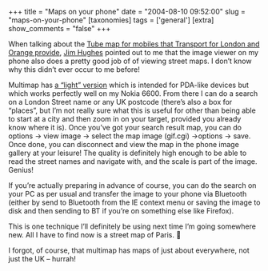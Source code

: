 +++
title = "Maps on your phone"
date = "2004-08-10 09:52:00"
slug = "maps-on-your-phone"
[taxonomies]
tags = ['general']
[extra]
show_comments = "false"
+++

When talking about the [Tube map for mobiles that Transport for London and Orange provide](http://feetup.org/blog/2004/Jul/17#tube), [Jim Hughes](http://feetup.org/blog) pointed out to me that the image viewer on my phone also does a pretty good job of of viewing street maps. I don’t know why this didn’t ever occur to me before!

Multimap has [a “light” version](http://www.multimap.com/map/places.cgi?client=light) which is intended for PDA-like devices but which works perfectly well on my Nokia 6600. From there I can do a search on a London Street name or any UK postcode (there’s also a box for “places”, but I’m not really sure what this is useful for other than being able to start at a city and then zoom in on your target, provided you already know where it is). Once you’ve got your search result map, you can do options -&gt; view image -&gt; select the map image (gif.cgi) -&gt;options -&gt; save. Once done, you can disconnect and view the map in the phone image gallery at your leisure! The quality is definitely high enough to be able to read the street names and navigate with, and the scale is part of the image. Genius!

If you’re actually preparing in advance of course, you can do the search on your PC as per usual and transfer the image to your phone via Bluetooth (either by send to Bluetooth from the IE context menu or saving the image to disk and then sending to BT if you’re on something else like Firefox).

This is one technique I’ll definitely be using next time I’m going somewhere new. All I have to find now is a street map of Paris. 🙂

<ins datetime="2004-08-10T11:13:14Z"></ins>

I forgot, of course, that multimap has maps of just about everywhere, not just the UK – hurrah!
